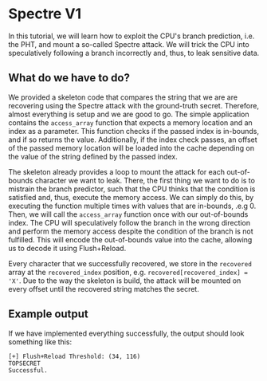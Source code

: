 # Spectre V1

In this tutorial, we will learn how to exploit the CPU's branch prediction, i.e. the PHT, and mount a so-called Spectre attack.
We will trick the CPU into speculatively following a branch incorrectly and, thus, to leak sensitive data.

## What do we have to do?

We provided a skeleton code that compares the string that we are are recovering using the Spectre attack with the ground-truth secret.
Therefore, almost everything is setup and we are good to go.
The simple application contains the ``access_array`` function that expects a memory location and an index as a parameter.
This function checks if the passed index is in-bounds, and if so returns the value.
Additionally, if the index check passes, an offset of the passed memory location will be loaded into the cache depending on the value of the string defined by the passed index.

The skeleton already provides a loop to mount the attack for each out-of-bounds character we want to leak.
There, the first thing we want to do is to mistrain the branch predictor, such that the CPU thinks that the condition is satisfied and, thus, execute the memory access.
We can simply do this, by executing the function multiple times with values that are in-bounds, .e.g 0.
Then, we will call the ``access_array`` function once with our out-of-bounds index.
The CPU will speculatively follow the branch in the wrong direction and perform the memory access despite the condition of the branch is not fulfilled.
This will encode the out-of-bounds value into the cache, allowing us to decode it using Flush+Reload.

Every character that we successfully recovered, we store in the ``recovered`` array at the ``recovered_index`` position, e.g. `recovered[recovered_index] = 'X'`.
Due to the way the skeleton is build, the attack will be mounted on every offset until the recovered string matches the secret.

## Example output

If we have implemented everything successfully, the output should look something like this:

    [+] Flush+Reload Threshold: (34, 116)
    TOPSECRET
    Successful.
